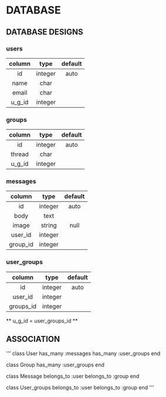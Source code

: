 # DATABASE

## DATABASE DESIGNS

### users
| column     | type        | default      |
|:----------:|:-----------:|:------------:|
| id         | integer     | auto         |
| name       | char        |              |
| email      | char        |              |
| u_g_id     | integer     |              |

### groups
| column     | type        | default      |
|:----------:|:-----------:|:------------:|
| id         | integer     | auto         |
| thread     | char        |              |
| u_g_id     | integer     |              |

### messages
| column     | type        | default      |
|:----------:|:-----------:|:------------:|
| id         | integer     | auto         |
| body       | text        |              |
| image      | string      | null         |
| user_id    | integer     |              |
| group_id   | integer     |              |

### user_groups
| column     | type        | default      |
|:----------:|:-----------:|:------------:|
| id         | integer     | auto         |
| user_id    | integer     |              |
| groups_id  | integer     |              |

** u_g_id = user_groups_id **

## ASSOCIATION
'''
class User
  has_many :messages
  has_many :user_groups
end

class Group
  has_many :user_groups
end

class Message
  belongs_to :user
  belongs_to :group
end

class User_groups
  belongs_to :user
  belongs_to :group
end
'''
